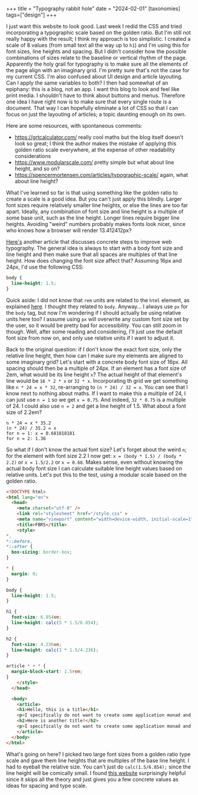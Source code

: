 +++
title = "Typography rabbit hole"
date = "2024-02-01"
[taxonomies]
tags=["design"]
+++

I just want this website to look good. Last week I redid the CSS and tried incorporating a typographic scale based on the golden ratio. But I'm still not really happy with the result; I think my approach is too simplistic. I created a scale of 8 values (from small text all the way up to `h1`) and I'm using this for font sizes, line heights and spacing. But I didn't consider how the possible combinations of sizes relate to the baseline or vertical rhythm of the page. Apparently the holy grail for typography is to make sure all the elements of the page align with an imaginary grid. I'm pretty sure that's not the case for my current CSS. I'm also confused about UI design and article layouting. Can I apply the same variables to both? I then had somewhat of an epiphany: this is a blog, not an app. I want this blog to look and feel like print media. I shouldn't have to think about buttons and menus. Therefore one idea I have right now is to make sure that every single route is a document. That way I can hopefully eliminate a lot of CSS so that I can focus on just the layouting of articles; a topic daunting enough on its own.

Here are some resources, with spontaneous comments:

- https://grtcalculator.com/ really cool maths but the blog itself doesn't look so great; I think the author makes the mistake of applying this golden ratio scale everywhere, at the expense of other readability considerations
- https://www.modularscale.com/ pretty simple but what about line height, and so on?
- https://spencermortensen.com/articles/typographic-scale/ again, what about line height?

What I've learned so far is that using something like the golden ratio to create a scale is a good idea. But you can't just apply this blindly. Larger font sizes require relatively smaller line heights, or else the lines are too far apart. Ideally, any combination of font size and line height is a multiple of some base unit, such as the line height. Longer lines require bigger line heights. Avoiding "weird" numbers probably makes fonts look nicer, since who knows how a browser will render 13.412412px?

[Here's](https://www.smashingmagazine.com/2011/03/technical-web-typography-guidelines-and-techniques/#tt-grid) another article that discusses concrete steps to improve web typography. The general idea is always to start with a body font size and line height and then make sure that all spaces are multiples of that line height. How does changing the font size affect that? Assuming 16px and 24px, I'd use the following CSS:

```css
body {
  line-height: 1.5;
}
```

Quick aside: I did not know that `rem` units are related to the `html` element, as explained [here](https://stackoverflow.com/questions/37592083/font-size-value-scaling-with-browser-zooming). I thought they related to `body`. Anyway... I always use `px` for the `body` tag, but now I'm wondering if I should actually be using relative units here too? I assume using `px` will overwrite any custom font size set by the user, so it would be pretty bad for accessibility. You can still zoom in though. Well, after some reading and considering, I'll just use the default font size from now on, and only use relative units if I want to adjust it.

Back to the original question: if I don't know the exact font size, only the relative line height, then how can I make sure my elements are aligned to some imaginary grid? Let's start with a concrete body font size of 16px. All spacing should then be a multiple of 24px. If an element has a font size of 2em, what would be its line height `x`? The actual height of that element's line would be `16 * 2 * x` or `32 * x`. Incorporating th grid we get something like `n * 24 = x * 32`, re-arranging to `(n * 24) / 32 = x`. You can see that I know next to nothing about maths. If I want to make this a multiple of 24, I can just use `n = 1` so we get `x = 0.75`. And indeed, `32 * 0.75` is a multiple of 24. I could also use `n = 2` and get a line height of 1.5. What about a font size of 2.2em?

```text
n * 24 = x * 35.2
(n * 24) / 35.2 = x
for n = 1: x = 0.681818181
for n = 2: 1.36
```

So what if I don't know the actual font size? Let's forget about the weird `n`; for the element with font size 2.2 I now get: `x = (body * 1.5) / (body * 2.2)` or `x = 1.5/2.2` or `x = 0.68`. Makes sense, even without knowing the actual body font size I can calculate suitable line height values based on relative units. Let's put this to the test, using a modular scale based on the golden ratio.

```html
<!DOCTYPE html>
<html lang="en">
  <head>
    <meta charset="utf-8" />
    <link rel="stylesheet" href="/style.css" >
    <meta name="viewport" content="width=device-width, initial-scale=1" />
    <title>FBRS</title>
    <style>
*,
*::before,
*::after {
  box-sizing: border-box;
}

* {
  margin: 0;
}

body {
  line-height: 1.5;
}

h1 {
  font-size: 6.854em;
  line-height: calc(5 * 1.5/6.854);
}

h2 {
  font-size: 4.236em;
  line-height: calc(3 * 1.5/4.236);
}

article * + * {
  margin-block-start: 1.5rem;
}
    </style>
  </head>

  <body>
    <article>
    <h1>Hello, this is a title</h1>
    <p>I specifically do not want to create some application monad and access it from within splices. My major concern with this is that individual splices are now free to make database calls, much like a GraphQL API where each field is backed by an independent resolver, which can make as many database calls as it wants. I’m actually not a fan of this application monad pattern, because it makes it all too easy to have code access your logger or your database that really shouldn’t.</p>
    <h2>Here is another title!</h2>
    <p>I specifically do not want to create some application monad and access it from within splices. My major concern with this is that individual splices are now free to make database calls, much like a GraphQL API where each field is backed by an independent resolver, which can make as many database calls as it wants. I’m actually not a fan of this application monad pattern, because it makes it all too easy to have code access your logger or your database that really shouldn’t.</p>
    </article>
  </body>
</html>
```

What's going on here? I picked two large font sizes from a golden ratio type scale and gave them line heights that are multiples of the base line height. I had to eyeball the relative size. You can't just do `calc(1.5/6.854);` since the line height will be comically small. I found [this website](https://imperavi.com/books/ui-typography/elements/headings/) surprisingly helpful since it skips all the theory and just gives you a few concrete values as ideas for spacing and type scale.
